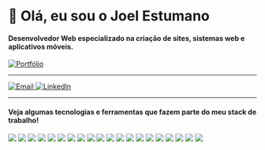 # 👋 Olá, eu sou o Joel Estumano

#### **Desenvolvedor Web especializado na criação de sites, sistemas web e aplicativos móveis.**

<p align="left">
  <a href="https://www.joelestumano.com/" target="_blank" title="joelestumano.com">
    <img src="https://img.shields.io/badge/Portfólio-joelestumano.com-262626?style=for-the-badge&labelColor=black" alt="Portfólio">
  </a>
</p>

---

<p align="left">
  <a href="mailto:joelestumano@gmail.com?subject=Olá%20Joel%20Estumano,%20venho%20através%20do%20GitHub" title="joelestumano@gmail.com">
    <img src="https://img.shields.io/badge/Gmail-D14836?style=for-the-badge&logo=gmail&logoColor=white" alt="Email">
  </a>
  <a href="https://www.linkedin.com/in/joel-estumano" target="_blank" title="linkedin.com/in/joel-estumano">
    <img src="https://img.shields.io/badge/LinkedIn-0077B5?style=for-the-badge&logo=linkedin&logoColor=white" alt="LinkedIn">
  </a>
</p>

---

#### Veja algumas tecnologias e ferramentas que fazem parte do meu stack de trabalho!

<p align="left">
  <a href="#"><img src="https://skillicons.dev/icons?i=html" /></a>
  <a href="#"><img src="https://skillicons.dev/icons?i=css" /></a>
  <a href="#"><img src="https://skillicons.dev/icons?i=js" /></a>
  <a href="https://www.typescriptlang.org/pt/"><img src="https://skillicons.dev/icons?i=ts" /></a>
  <a href="https://nodejs.org/pt"><img src="https://skillicons.dev/icons?i=nodejs" /></a>
  <a href="https://angular.dev/"><img src="https://skillicons.dev/icons?i=angular" /></a>
  <a href="https://vuejs.org/"><img src="https://skillicons.dev/icons?i=vue" /></a>
  <a href="https://react.dev/"><img src="https://skillicons.dev/icons?i=react" /></a>
  <a href="https://nextjs.org/"><img src="https://skillicons.dev/icons?i=next" /></a>
  <a href="https://getbootstrap.com/"><img src="https://skillicons.dev/icons?i=bootstrap" /></a>
  <a href="https://tailwindcss.com/"><img src="https://skillicons.dev/icons?i=tailwind" /></a>
  <a href="https://flutter.dev/"><img src="https://skillicons.dev/icons?i=flutter" /></a>
  <a href="https://nestjs.com/"><img src="https://skillicons.dev/icons?i=nestjs" /></a>
  <a href="https://laravel.com/"><img src="https://skillicons.dev/icons?i=laravel" /></a>
  <a href="https://www.mongodb.com/"><img src="https://skillicons.dev/icons?i=mongodb" /></a>
  <a href="https://www.mysql.com/"><img src="https://skillicons.dev/icons?i=mysql" /></a>
  <a href="https://www.postgresql.org/"><img src="https://skillicons.dev/icons?i=postgres" /></a>
  <a href="https://code.visualstudio.com/"><img src="https://skillicons.dev/icons?i=vscode" /></a>
  <a href="https://www.postman.com/"><img src="https://skillicons.dev/icons?i=postman" /></a>
  <a href="https://www.docker.com/"><img src="https://skillicons.dev/icons?i=docker" /></a>
</p>
